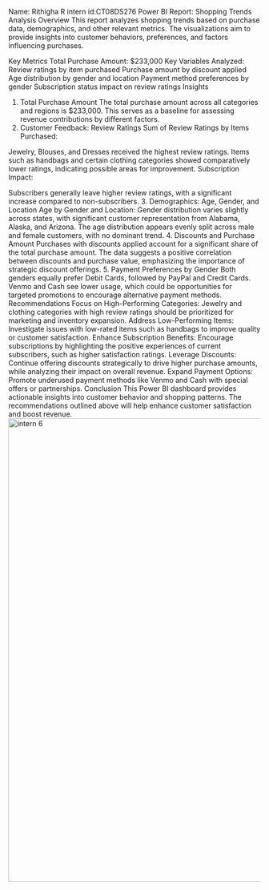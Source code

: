 Name: Rithigha R
intern id:CT08DS276
Power BI Report: Shopping Trends Analysis
Overview
This report analyzes shopping trends based on purchase data, demographics, and other relevant metrics. The visualizations aim to provide insights into customer behaviors, preferences, and factors influencing purchases.

Key Metrics
Total Purchase Amount: $233,000
Key Variables Analyzed:
Review ratings by item purchased
Purchase amount by discount applied
Age distribution by gender and location
Payment method preferences by gender
Subscription status impact on review ratings
Insights
1. Total Purchase Amount
The total purchase amount across all categories and regions is $233,000.
This serves as a baseline for assessing revenue contributions by different factors.
2. Customer Feedback: Review Ratings
Sum of Review Ratings by Items Purchased:

Jewelry, Blouses, and Dresses received the highest review ratings.
Items such as handbags and certain clothing categories showed comparatively lower ratings, indicating possible areas for improvement.
Subscription Impact:

Subscribers generally leave higher review ratings, with a significant increase compared to non-subscribers.
3. Demographics: Age, Gender, and Location
Age by Gender and Location:
Gender distribution varies slightly across states, with significant customer representation from Alabama, Alaska, and Arizona.
The age distribution appears evenly split across male and female customers, with no dominant trend.
4. Discounts and Purchase Amount
Purchases with discounts applied account for a significant share of the total purchase amount.
The data suggests a positive correlation between discounts and purchase value, emphasizing the importance of strategic discount offerings.
5. Payment Preferences by Gender
Both genders equally prefer Debit Cards, followed by PayPal and Credit Cards.
Venmo and Cash see lower usage, which could be opportunities for targeted promotions to encourage alternative payment methods.
Recommendations
Focus on High-Performing Categories: Jewelry and clothing categories with high review ratings should be prioritized for marketing and inventory expansion.
Address Low-Performing Items: Investigate issues with low-rated items such as handbags to improve quality or customer satisfaction.
Enhance Subscription Benefits: Encourage subscriptions by highlighting the positive experiences of current subscribers, such as higher satisfaction ratings.
Leverage Discounts: Continue offering discounts strategically to drive higher purchase amounts, while analyzing their impact on overall revenue.
Expand Payment Options: Promote underused payment methods like Venmo and Cash with special offers or partnerships.
Conclusion
This Power BI dashboard provides actionable insights into customer behavior and shopping patterns. The recommendations outlined above will help enhance customer satisfaction and boost revenue.<img width="926" alt="intern 6" src="https://github.com/user-attachments/assets/111a2ac5-bbc1-469d-a3ea-b85e72886782" />
